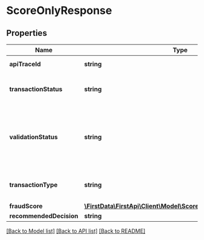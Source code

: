 # ScoreOnlyResponse

## Properties
Name | Type | Description | Notes
------------ | ------------- | ------------- | -------------
**apiTraceId** | **string** | Unique trace ID for issue triage | [optional] 
**transactionStatus** | **string** | Please refer to \&quot;Errors Section\&quot; for more info. | [optional] 
**validationStatus** | **string** | If status returned is \&quot;failure\&quot;, input validation errors occurred. Please refer to the \&quot;Errors Section\&quot; for more info. | [optional] 
**transactionType** | **string** | The transactionType provided in request. | [optional] 
**fraudScore** | [**\FirstData\FirstApi\Client\Model\ScoreOnlyResponseFraudScore**](ScoreOnlyResponseFraudScore.md) |  | [optional] 
**recommendedDecision** | **string** |  | [optional] 

[[Back to Model list]](../README.md#documentation-for-models) [[Back to API list]](../README.md#documentation-for-api-endpoints) [[Back to README]](../README.md)


